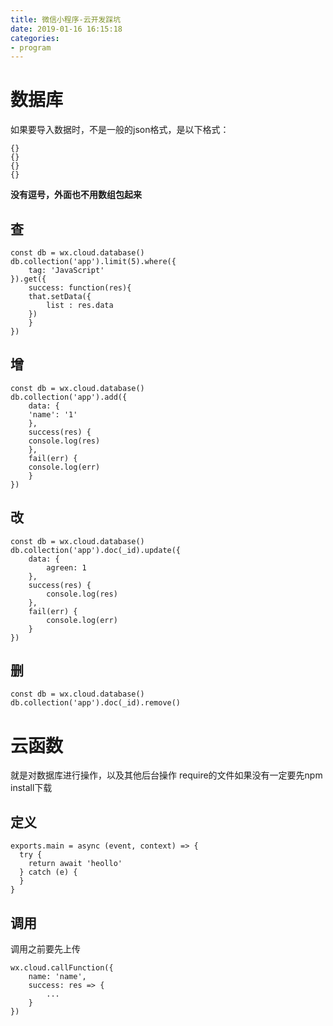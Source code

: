 ```yaml
---
title: 微信小程序-云开发踩坑
date: 2019-01-16 16:15:18
categories: 
- program
---
```



# 数据库

如果要导入数据时，不是一般的json格式，是以下格式：

```
{}
{}
{}
{}
```
**没有逗号，外面也不用数组包起来**


## 查
```
const db = wx.cloud.database()
db.collection('app').limit(5).where({
    tag: 'JavaScript'
}).get({
    success: function(res){
    that.setData({
        list : res.data
    })
    }
})
```

## 增
```
const db = wx.cloud.database()
db.collection('app').add({
    data: {
    'name': '1'
    },
    success(res) {
    console.log(res)
    },
    fail(err) {
    console.log(err)
    }
})
```
## 改
```
const db = wx.cloud.database()
db.collection('app').doc(_id).update({
    data: {
        agreen: 1
    },
    success(res) {
        console.log(res)
    },
    fail(err) {
        console.log(err)
    }
})
```

## 删
```
const db = wx.cloud.database()
db.collection('app').doc(_id).remove()
```


# 云函数
就是对数据库进行操作，以及其他后台操作
require的文件如果没有一定要先npm install下载

## 定义
```
exports.main = async (event, context) => {
  try {
    return await 'heollo'
  } catch (e) {
  }
}
```

## 调用

调用之前要先上传

```
wx.cloud.callFunction({
    name: 'name',
    success: res => {
        ...
    }
})
```